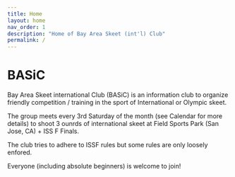 ```yaml
---
title: Home
layout: home
nav_order: 1
description: "Home of Bay Area Skeet (int'l) Club"
permalink: /
---
```


# BASiC

Bay Area Skeet international Club (BASiC) is an information club to organize friendly competition / training in the sport of International or Olympic skeet.

The group meets every 3rd Saturday of the month (see Calendar for more details) to shoot 3 ounrds of international skeet at Field Sports Park (San Jose, CA) + ISS F Finals.

The club tries to adhere to ISSF rules but some rules are only loosely enfored.

Everyone (including absolute beginners) is welcome to join!

